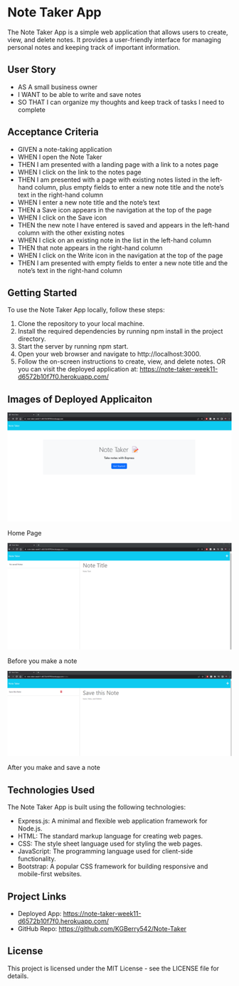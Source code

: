 # Note Taker App
The Note Taker App is a simple web application that allows users to create, view, and delete notes. It provides a user-friendly interface for managing personal notes and keeping track of important information.

## User Story
- AS A small business owner
- I WANT to be able to write and save notes
- SO THAT I can organize my thoughts and keep track of tasks I need to complete

## Acceptance Criteria
- GIVEN a note-taking application
- WHEN I open the Note Taker
- THEN I am presented with a landing page with a link to a notes page
- WHEN I click on the link to the notes page
- THEN I am presented with a page with existing notes listed in the left-hand column, plus empty fields to enter a new note title and the note’s text in the right-hand column
- WHEN I enter a new note title and the note’s text
- THEN a Save icon appears in the navigation at the top of the page
- WHEN I click on the Save icon
- THEN the new note I have entered is saved and appears in the left-hand column with the other existing notes
- WHEN I click on an existing note in the list in the left-hand column
- THEN that note appears in the right-hand column
- WHEN I click on the Write icon in the navigation at the top of the page
- THEN I am presented with empty fields to enter a new note title and the note’s text in the right-hand column

## Getting Started
To use the Note Taker App locally, follow these steps:
1. Clone the repository to your local machine.
2. Install the required dependencies by running npm install in the project directory.
3. Start the server by running npm start.
4. Open your web browser and navigate to http://localhost:3000.
5. Follow the on-screen instructions to create, view, and delete notes.
OR you can visit the deployed application at: https://note-taker-week11-d6572b10f7f0.herokuapp.com/

## Images of Deployed Applicaiton
![Note Taker](public/assets/images/Note-Taker.png)

Home Page

![Note Taker 1](public/assets/images/Note-Taker1.png)

Before you make a note

![Note Taker 2](public/assets/images/Note-Taker2.png)

After you make and save a note


## Technologies Used
The Note Taker App is built using the following technologies:

- Express.js: A minimal and flexible web application framework for Node.js.
- HTML: The standard markup language for creating web pages.
- CSS: The style sheet language used for styling the web pages.
- JavaScript: The programming language used for client-side functionality.
- Bootstrap: A popular CSS framework for building responsive and mobile-first websites.

## Project Links
- Deployed App: https://note-taker-week11-d6572b10f7f0.herokuapp.com/
- GitHub Repo: https://github.com/KGBerry542/Note-Taker

## License
This project is licensed under the MIT License - see the LICENSE file for details.
